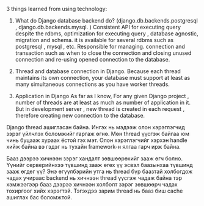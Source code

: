 3 things learned from using technology:
1. What do Django database backend do? (django.db.backends.postgresql , django.db.backends.mysql. ) 
	Consistent API for executing query despite the rdbms, optimization for executing query , database agnostic, migration and schema. it is available for several rdbms such as   postgresql , mysql , etc. Responsible for managing. connection and transaction such as when to close the connection and closing unused connection and re-using opened connection to the database. 
	
2. Thread and database connection in Django. 
	Because each thread maintains its own connection, your database must support at least as many simultaneous connections as you have worker threads.

3. Application in Django
	 As far as I know, For any given Django project ,  number of threads are at least as much as number of application in it. But in development server , new thread is created in each request , therefore creating new connection to the database. 

Django thread ашигласан байна. Ингэх нь мэдээж олон хэрэглэгчид зэрэг үйлчлэх боломжийг гаргаж өгнө. Мөн thread үүсгэж байгаа юм чинь буцааж хураах ёстой гэх мэт. Олон хэрэглэгчийг хэрхэн handle хийж байна вэ гэдэг нь тухайн framework-н ялгаа гарч ирж байна. 

Бааз дээрээ хичнээн зэрэг хандалт зөвшөөрөхийг зааж өгч болно. Үүнийг серверийнхээ түвшинд зааж өгөх үү эсвэл баазынхаа түвшинд зааж өгдөг үү?  Энэ өгүүлбэрийн утга нь thread бүр баазтай холбогдож чадах учираас backend нь хичнээн thread үүсгэж чадаж байна тэр хэмжээгээр бааз дээрээ хичнээн холболт зэрэг зөвшөөрч чадах тохиргоог хийх хэрэгтэй. Тэгэхдээ зарим thread нь бааз биш cache ашиглах бас боломжтой. 




